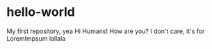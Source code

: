 # hello-world
My first repository, yea
 Hi Humans!
How are you? I don't care, it's for LoremImpsum lallala 
